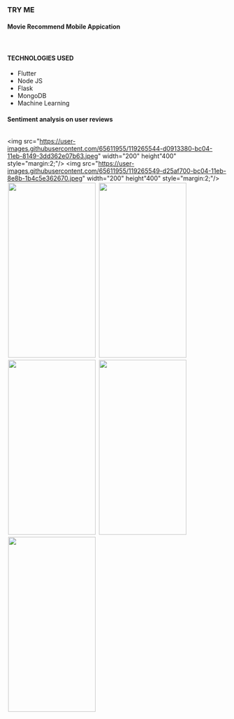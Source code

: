 <h3> TRY ME</h3>
<h4> Movie Recommend Mobile Appication</h4>
<br/>
<h4>TECHNOLOGIES USED</h4>
<ul>
  <li>Flutter</li>
  <li>Node JS</li>
  <li>Flask</li>
  <li>MongoDB</li>
  <li>Machine Learning</li>
</ul>
<h4>Sentiment analysis on user reviews</h4>


 
<div style="display:flex;flexDirection:row;" " width="200" height="400" style="margin:2;"/>
                                                                                         
<img src="https://user-images.githubusercontent.com/65611955/119265544-d0913380-bc04-11eb-8149-3dd362e07b63.jpeg" width="200" height"400" style="margin:2;"/>
<img src="https://user-images.githubusercontent.com/65611955/119265549-d25af700-bc04-11eb-8e8b-1b4c5e362670.jpeg" width="200" height"400" style="margin:2;"/>
<img src="https://user-images.githubusercontent.com/65611955/119265552-d2f38d80-bc04-11eb-8121-da9f2167829b.jpeg" width="200" height="400" style="margin:2;"/>
<img src="https://user-images.githubusercontent.com/65611955/119265555-d424ba80-bc04-11eb-9681-da5093926a9c.jpeg" width="200" height="400" style="margin:2;"/>
<img src="https://user-images.githubusercontent.com/65611955/119265559-d4bd5100-bc04-11eb-8b76-593587d5a21c.jpeg" width="200" height="400" style="margin:2;"/>
<img src="https://user-images.githubusercontent.com/65611955/119265567-d6871480-bc04-11eb-964f-c2384a590305.jpeg" width="200" height="400" style="margin:2;"/>
<img src="https://user-images.githubusercontent.com/65611955/119265565-d6871480-bc04-11eb-98c3-fa46892310bc.jpeg" width="200" height="400" style="margin:2;"/>

 





 </div>


